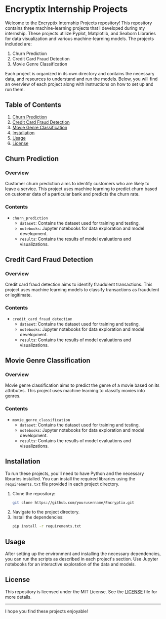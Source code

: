 # Encryptix Internship Projects

Welcome to the Encryptix Internship Projects repository! This repository contains three machine-learning projects that I developed during my internship. These projects utilize Pyplot, Matplotlib, and Seaborn Libraries for data visualization and various machine-learning models. The projects included are:

1. Churn Prediction
2. Credit Card Fraud Detection
3. Movie Genre Classification

Each project is organized in its own directory and contains the necessary data, and resources to understand and run the models. Below, you will find an overview of each project along with instructions on how to set up and run them.

## Table of Contents

1. [Churn Prediction](#churn-prediction)
2. [Credit Card Fraud Detection](#credit-card-fraud-detection)
3. [Movie Genre Classification](#movie-genre-classification)
4. [Installation](#installation)
5. [Usage](#usage)
6. [License](#license)

## Churn Prediction

### Overview

Customer churn prediction aims to identify customers who are likely to leave a service. This project uses machine learning to predict churn based on customer data of a particular bank and predicts the churn rate.

### Contents

- `churn_prediction`
  - `dataset`: Contains the dataset used for training and testing.
  - `notebooks`: Jupyter notebooks for data exploration and model development.
  - `results`: Contains the results of model evaluations and visualizations.
  

## Credit Card Fraud Detection

### Overview

Credit card fraud detection aims to identify fraudulent transactions. This project uses machine learning models to classify transactions as fraudulent or legitimate.

### Contents

- `credit_card_fraud_detection`
  - `dataset`: Contains the dataset used for training and testing.
  - `notebooks`: Jupyter notebooks for data exploration and model development.
  - `results`: Contains the results of model evaluations and visualizations.


## Movie Genre Classification

### Overview

Movie genre classification aims to predict the genre of a movie based on its attributes. This project uses machine learning to classify movies into genres.

### Contents

- `movie_genre_classification`
  - `dataset`: Contains the dataset used for training and testing.
  - `notebooks`: Jupyter notebooks for data exploration and model development.
  - `results`: Contains the results of model evaluations and visualizations.

## Installation

To run these projects, you'll need to have Python and the necessary libraries installed. You can install the required libraries using the `requirements.txt` file provided in each project directory.

1. Clone the repository:
    ```sh
    git clone https://github.com/yourusername/Encryptix.git
    ```
2. Navigate to the project directory.
3. Install the dependencies:
    ```sh
    pip install -r requirements.txt
    ```

## Usage

After setting up the environment and installing the necessary dependencies, you can run the scripts as described in each project's section. Use Jupyter notebooks for an interactive exploration of the data and models.


## License

This repository is licensed under the MIT License. See the [LICENSE](LICENSE.md) file for more details.

---

I hope you find these projects enjoyable!
